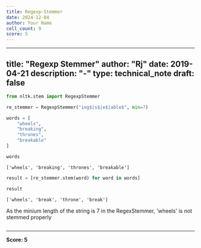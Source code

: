 ```yaml
---
title: Regexp-Stemmer
date: 2024-12-04
author: Your Name
cell_count: 9
score: 5
---
```


---
title: "Regexp Stemmer"
author: "Rj"
date: 2019-04-21
description: "-"
type: technical_note
draft: false
---

```python
from nltk.stem import RegexpStemmer
```


```python
re_stemmer = RegexpStemmer("ing$|s$|e$|able$", min=7)
```


```python
words = [
    "wheels",
    "breaking",
    "thrones",
    "breakable"
]
```


```python
words
```




    ['wheels', 'breaking', 'thrones', 'breakable']




```python
result = [re_stemmer.stem(word) for word in words]
```


```python
result
```




    ['wheels', 'break', 'throne', 'break']



As the minium length of the string is 7 in the RegexStemmer, 'wheels' is not stemmed properly


```python

```


---
**Score: 5**